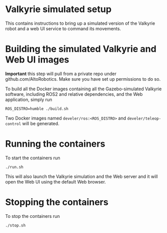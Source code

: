 # Valkyrie simulated setup

This contains instructions to bring up a simulated version of the Valkyrie robot and a web UI service to command its movements.

# Building the simulated Valkyrie and Web UI images

**Important** this step will pull from a private repo under github.com/AltoRobotics. Make sure you have set up permissions to do so.

To build all the Docker images containing all the Gazebo-simulated Valkyrie software, including ROS2 and relative dependencies, and the Web application, simply run

```shell
ROS_DISTRO=humble ./build.sh
```

Two Docker images named `develer/ros:<ROS_DISTRO>` and `develer/teleop-control` will be generated.

# Running the containers

To start the containers run

```shell
./run.sh
```

This will also launch the Valkyrie simulation and the Web server and it will open the Web UI using the default Web browser.

# Stopping the containers

To stop the containers run

```shell
./stop.sh
```
